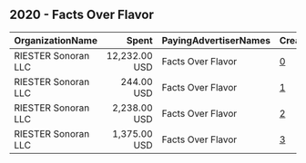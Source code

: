 ## 2020 - Facts Over Flavor 
|OrganizationName|Spent|PayingAdvertiserNames|CreativeUrls|Impressions|Genders|AgeBrackets|CountryCodes|BillingAddresses|CandidateBallotInformation|
|:---|---:|:---|:---|---:|:---|:---|:---|:---|:---|
|RIESTER Sonoran LLC|12,232.00 USD|Facts Over Flavor|[0](https://www.snap.com/political-ads/asset/23c0e9eb891678e2b80cff4ea5fbaf0de5612c657a9518de28b3dd096ba41a65?mediaType=mp4)|5,402,560||17-|united states|"3344 E. Camelback Rd.,Phoenix,85018,US"||
|RIESTER Sonoran LLC|244.00 USD|Facts Over Flavor|[1](https://www.snap.com/political-ads/asset/02614719d05ff159bd44a4543839e1b08aac9162e0ee8a77d50497910e854351?mediaType=mp4)|101,693||17-|united states|"3344 E. Camelback Rd.,Phoenix,85018,US"||
|RIESTER Sonoran LLC|2,238.00 USD|Facts Over Flavor|[2](https://www.snap.com/political-ads/asset/3037b37ba4e91b953c33bfdc83f3a36b035f2dbcffdb259ab9944d1d09bc9430?mediaType=mp4)|1,184,570||17-|united states|"3344 E. Camelback Rd.,Phoenix,85018,US"||
|RIESTER Sonoran LLC|1,375.00 USD|Facts Over Flavor|[3](https://www.snap.com/political-ads/asset/ff54efc9a897dfa3a33d54d9689250507fb93c732391d21f76654ea6aa48ae12?mediaType=mp4)|433,068||17-|united states|"3344 E. Camelback Rd.,Phoenix,85018,US"||
